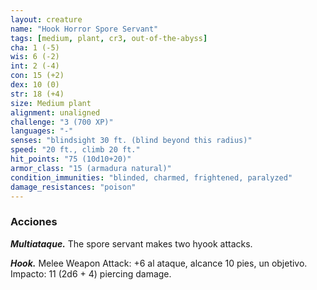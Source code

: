 ```yaml
---
layout: creature
name: "Hook Horror Spore Servant"
tags: [medium, plant, cr3, out-of-the-abyss]
cha: 1 (-5)
wis: 6 (-2)
int: 2 (-4)
con: 15 (+2)
dex: 10 (0)
str: 18 (+4)
size: Medium plant
alignment: unaligned
challenge: "3 (700 XP)"
languages: "-"
senses: "blindsight 30 ft. (blind beyond this radius)"
speed: "20 ft., climb 20 ft."
hit_points: "75 (10d10+20)"
armor_class: "15 (armadura natural)"
condition_immunities: "blinded, charmed, frightened, paralyzed"
damage_resistances: "poison"
---
```


### Acciones

***Multiataque.*** The spore servant makes two hyook attacks.

***Hook.*** Melee Weapon Attack: +6 al ataque, alcance 10 pies, un objetivo. Impacto: 11 (2d6 + 4) piercing damage.